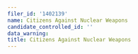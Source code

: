 ```yaml
---
filer_id: '1402139'
name: Citizens Against Nuclear Weapons
candidate_controlled_id: ''
data_warning:
title: Citizens Against Nuclear Weapons
---
```

